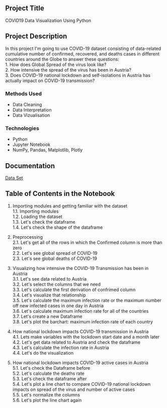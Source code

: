 
## Project Title
COVID19 Data Visualization Using Python

## Project Description
In this project I'm going to use COVID-19 dataset consisting of data-related cumulative number of confirmed, recovered, and deaths cases in different countries around the Globe to answer these questions:   
    1. How does Global Spread of the virus look like?   
    2. How intensive the spread of the virus has been in Austria?   
    3. Does COVID-19 national lockdown and self-isolations in Austria has actually impact on COVID-19 transmission? 

### Methods Used
- Data Cleaning
- Data Interpretation   
- Data Vizualisation

### Technologies
- Python
- Jupyter Notebook
- NumPy, Pandas, Matplotlib, Plotly

## Documentation
[Data Set](https://raw.githubusercontent.com/datasets/covid-19/master/data/countries-aggregated.csv)


## Table of Contents in the Notebook

1. Importing modules and getting familiar with the dataset  
    1.1. Importing modules    
    1.2. Loading the dataset  
    1.3. Let's check the dataframe  
    1.4. Let's check the shape of the dataframe

2. Preprocessing  
    2.1. Let's get all of the rows in which the Confirmed column is more than zero  
    2.2. Let's see global spread of COVID-19  
    2.3. Let's see global deaths of COVID-19

3. Visualizing how intensive the COVID-19 Transmission has been in Austria  
    3.1. Let's see data related to Austria  
    3.2. Let's select the columns that we need  
    3.3. Let's calculate the first derivation of confrimed column  
    3.4. Let's visualize that relationship  
    3.5. Let's calculate the maximum infection rate or the maximum number off new infected cases in one day in Austria  
    3.6. Let's calculate maximum infection rate for all of the countries    
    3.7. Let's create a new Dataframe   
    3.8. Let's plot the barchart: maximum infection rate of each country

4. How national lockdown impacts COVID-19 transmission in Austria  
    4.1. Lets make variables with the lockdown start date and a month later  
    4.2. Let's get data related to Austria and check the dataframe  
    4.3. Let's calculate the infection rate in Austria  
    4.4. Let's do the visualization  
 
5. How national lockdown impacts COVID-19 active cases in Austria  
    5.1. Let's check the Dataframe before  
    5.2. Let's calculate the deaths rate  
    5.3. Let's check the dataframe after  
    5.4. Let's plot a line chart to compare COVID-19 national lockdown impacts on spread of the virus and number of active cases  
    5.5. Let's normalize the columns  
    5.6. Let's plot the line chart again  
